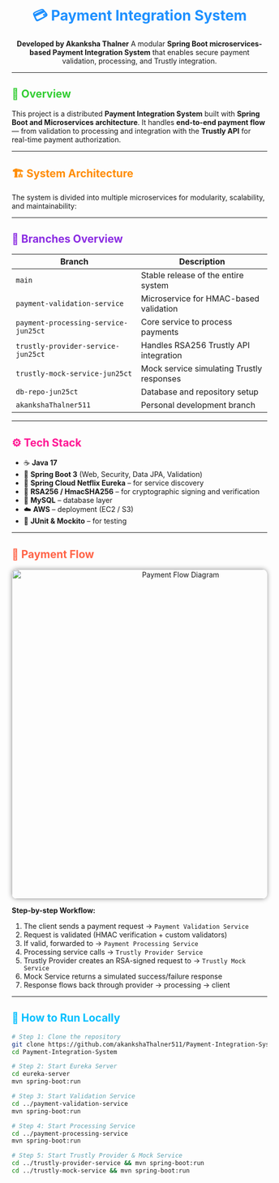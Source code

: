<h1 style="color:#1E90FF; text-align:center;">💳 Payment Integration System</h1>

<p style="text-align:center;">
<b>Developed by Akanksha Thalner</b>  
A modular <b>Spring Boot microservices-based Payment Integration System</b> that enables secure payment validation, processing, and Trustly integration.
</p>

---

<h2 style="color:#32CD32;">🧠 Overview</h2>

<p>
This project is a distributed <b>Payment Integration System</b> built with <b>Spring Boot and Microservices architecture</b>.  
It handles <b>end-to-end payment flow</b> — from validation to processing and integration with the <b>Trustly API</b> for real-time payment authorization.
</p>

---

<h2 style="color:#FF8C00;">🏗️ System Architecture</h2>

<p>
The system is divided into multiple microservices for modularity, scalability, and maintainability:
</p>

---

<h2 style="color:#8A2BE2;">🧩 Branches Overview</h2>

| Branch | Description |
|--------|--------------|
| `main` | Stable release of the entire system |
| `payment-validation-service` | Microservice for HMAC-based validation |
| `payment-processing-service-jun25ct` | Core service to process payments |
| `trustly-provider-service-jun25ct` | Handles RSA256 Trustly API integration |
| `trustly-mock-service-jun25ct` | Mock service simulating Trustly responses |
| `db-repo-jun25ct` | Database and repository setup |
| `akankshaThalner511` | Personal development branch |

---

<h2 style="color:#FF1493;">⚙️ Tech Stack</h2>

<ul>
  <li>☕ <b>Java 17</b></li>
  <li>🌱 <b>Spring Boot 3</b> (Web, Security, Data JPA, Validation)</li>
  <li>🧩 <b>Spring Cloud Netflix Eureka</b> – for service discovery</li>
  <li>🔐 <b>RSA256 / HmacSHA256</b> – for cryptographic signing and verification</li>
  <li>💾 <b>MySQL</b> – database layer</li>
  <li>☁️ <b>AWS</b> – deployment (EC2 / S3)</li>
  <li>🧪 <b>JUnit & Mockito</b> – for testing</li>
</ul>

---

<h2 style="color:#FF6347;">💸 Payment Flow</h2>

<p align="center">
  <img src="assets/payment-flow.png" alt="Payment Flow Diagram" width="650" style="border-radius:10px; box-shadow:0 0 10px #999;" />
</p>

**Step-by-step Workflow:**
1. The client sends a payment request → `Payment Validation Service`  
2. Request is validated (HMAC verification + custom validators)  
3. If valid, forwarded to → `Payment Processing Service`  
4. Processing service calls → `Trustly Provider Service`  
5. Trustly Provider creates an RSA-signed request to → `Trustly Mock Service`  
6. Mock Service returns a simulated success/failure response  
7. Response flows back through provider → processing → client  

---

<h2 style="color:#00BFFF;">🚀 How to Run Locally</h2>

```bash
# Step 1: Clone the repository
git clone https://github.com/akankshaThalner511/Payment-Integration-System.git
cd Payment-Integration-System

# Step 2: Start Eureka Server
cd eureka-server
mvn spring-boot:run

# Step 3: Start Validation Service
cd ../payment-validation-service
mvn spring-boot:run

# Step 4: Start Processing Service
cd ../payment-processing-service
mvn spring-boot:run

# Step 5: Start Trustly Provider & Mock Service
cd ../trustly-provider-service && mvn spring-boot:run
cd ../trustly-mock-service && mvn spring-boot:run
